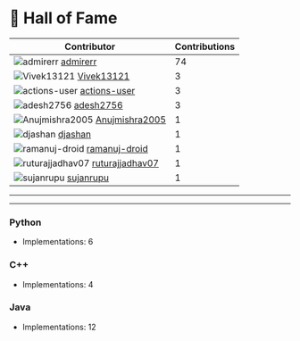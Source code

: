# 🌟 Hall of Fame  

| Contributor | Contributions |
|-------------|---------------|
| ![admirerr](https://avatars.githubusercontent.com/u/79766263?v=4) [admirerr](https://github.com/admirerr) | 74 |
| ![Vivek13121](https://avatars.githubusercontent.com/u/171781925?v=4) [Vivek13121](https://github.com/Vivek13121) | 3 |
| ![actions-user](https://avatars.githubusercontent.com/u/65916846?v=4) [actions-user](https://github.com/actions-user) | 3 |
| ![adesh2756](https://avatars.githubusercontent.com/u/222441895?v=4) [adesh2756](https://github.com/adesh2756) | 3 |
| ![Anujmishra2005](https://avatars.githubusercontent.com/u/72244992?v=4) [Anujmishra2005](https://github.com/Anujmishra2005) | 1 |
| ![djashan](https://avatars.githubusercontent.com/u/41038007?v=4) [djashan](https://github.com/djashan) | 1 |
| ![ramanuj-droid](https://avatars.githubusercontent.com/u/197562965?v=4) [ramanuj-droid](https://github.com/ramanuj-droid) | 1 |
| ![ruturajjadhav07](https://avatars.githubusercontent.com/u/109014091?v=4) [ruturajjadhav07](https://github.com/ruturajjadhav07) | 1 |
| ![sujanrupu](https://avatars.githubusercontent.com/u/103595490?v=4) [sujanrupu](https://github.com/sujanrupu) | 1 |

---


---

### Python
- Implementations: 6

### C++
- Implementations: 4

### Java
- Implementations: 12
